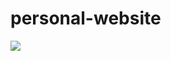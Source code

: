# personal-website
<img src="https://img.shields.io/badge/%D0%A1%D0%B0%D0%B9%D1%82%20%D0%B2%D0%B8%D0%B7%D0%B8%D1%82%D0%BA%D0%B0-%D0%A3%20%D0%95%D0%B2%D0%B3%D0%B5%D0%BD%D0%B8%D0%B9-green"></img>
